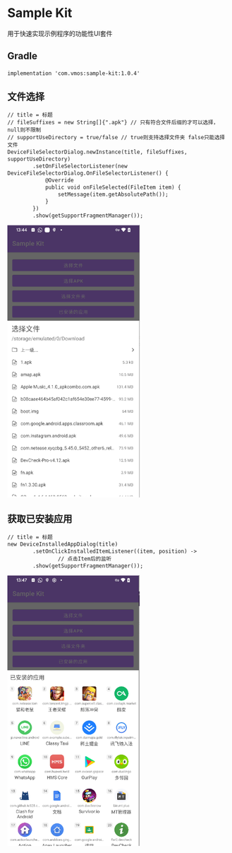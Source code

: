 # Sample Kit

用于快速实现示例程序的功能性UI套件



## Gradle

```
implementation 'com.vmos:sample-kit:1.0.4'
```



## 文件选择

```
// title = 标题
// fileSuffixes = new String[]{".apk"} // 只有符合文件后缀的才可以选择，null则不限制
// supportUseDirectory = true/false // true则支持选择文件夹 false只能选择文件
DeviceFileSelectorDialog.newInstance(title, fileSuffixes, supportUseDirectory)
        .setOnFileSelectorListener(new DeviceFileSelectorDialog.OnFileSelectorListener() {
            @Override
            public void onFileSelected(FileItem item) {
                setMessage(item.getAbsolutePath());
            }
        })
        .show(getSupportFragmentManager());
```

<img src="images/1.png" width="300" />

## 获取已安装应用

```
// title = 标题
new DeviceInstalledAppDialog(title)
        .setOnClickInstalledItemListener((item, position) ->
                // 点击Item后的监听
        .show(getSupportFragmentManager());
```

<img src="images/2.png" width="300" />